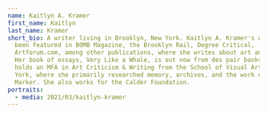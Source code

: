```yaml
---
name: Kaitlyn A. Kramer
first_name: Kaitlyn
last_name: Kramer
short_bio: A writer living in Brooklyn, New York. Kaitlyn A. Kramer's work has
  been featured in BOMB Magazine, the Brooklyn Rail, Degree Critical,
  Artforum.com, among other publications, where she writes about art and film.
  Her book of essays, Very Like a Whale, is out now from des pair books. Kramer
  holds an MFA in Art Criticism & Writing from the School of Visual Arts in New
  York, where she primarily researched memory, archives, and the work of Chris
  Marker. She also works for the Calder Foundation.
portraits:
  - media: 2021/03/kaitlyn-kramer
---
```

